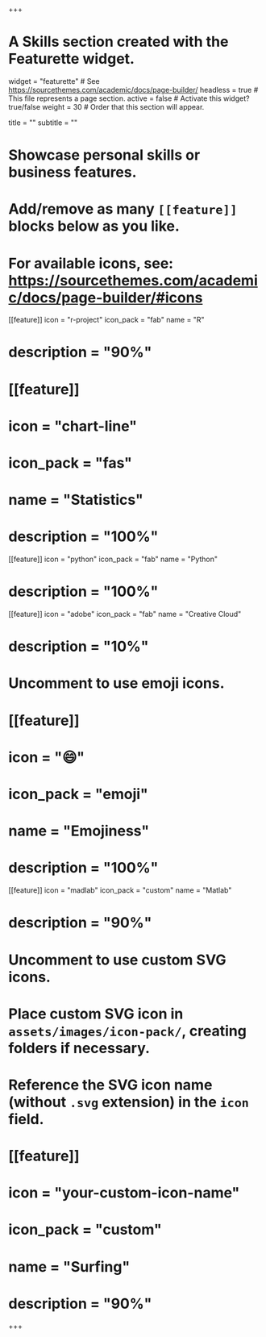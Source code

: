 +++
# A Skills section created with the Featurette widget.
widget = "featurette"  # See https://sourcethemes.com/academic/docs/page-builder/
headless = true  # This file represents a page section.
active = false  # Activate this widget? true/false
weight = 30  # Order that this section will appear.

title = ""
subtitle = ""

# Showcase personal skills or business features.
# 
# Add/remove as many `[[feature]]` blocks below as you like.
# 
# For available icons, see: https://sourcethemes.com/academic/docs/page-builder/#icons

[[feature]]
  icon = "r-project"
  icon_pack = "fab"
  name = "R"
  # description = "90%"
  
# [[feature]]
  # icon = "chart-line"
  # icon_pack = "fas"
  # name = "Statistics"
  # description = "100%"  
  
[[feature]]
  icon = "python"
  icon_pack = "fab"
  name = "Python"
  # description = "100%"  
  
[[feature]]
  icon = "adobe"
  icon_pack = "fab"
  name = "Creative Cloud"
  # description = "10%"

# Uncomment to use emoji icons.
# [[feature]]
#  icon = ":smile:"
#  icon_pack = "emoji"
#  name = "Emojiness"
#  description = "100%"  

[[feature]]
  icon = "madlab"
  icon_pack = "custom"
  name = "Matlab"
# description = "90%"


# Uncomment to use custom SVG icons.
# Place custom SVG icon in `assets/images/icon-pack/`, creating folders if necessary.
# Reference the SVG icon name (without `.svg` extension) in the `icon` field.
# [[feature]]
#  icon = "your-custom-icon-name"
#  icon_pack = "custom"
#  name = "Surfing"
#  description = "90%"

+++
